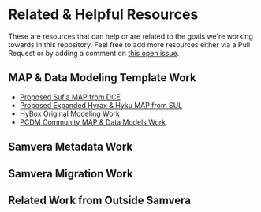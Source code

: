 # Related & Helpful Resources

These are resources that can help or are related to the goals we're working towards in this repository. Feel free to add more resources either via a Pull Request or by adding a comment on [this open issue](https://github.com/cmh2166/hyrax_data_migration/issues/4).

## MAP & Data Modeling Template Work
- [Proposed Sufia MAP from DCE](https://github.com/no-reply/sufia-profile/)
- [Proposed Expanded Hyrax & Hyku MAP from SUL](https://gist.github.com/cmh2166/723bebaee52d9ba4eb68eebc9044843b)
- [HyBox Original Modeling Work](https://github.com/hybox/models/)
- [PCDM Community MAP & Data Models Work](https://github.com/duraspace/pcdm/wiki/Examples-&-Profiles)

## Samvera Metadata Work



## Samvera Migration Work



## Related Work from Outside Samvera
